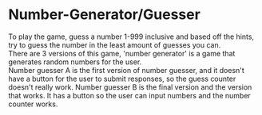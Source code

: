 # Number-Generator/Guesser
To play the game, guess a number 1-999 inclusive and based off the hints, try to guess the number in the least amount of guesses you can.  
There are 3 versions of this game, 'number generator' is a game that generates random numbers for the user.  
Number guesser A is the first version of number guesser, and it doesn't have a button for the user to submit responses, so the guess counter doesn't really work.
Number guesser B is the final version and the version that works.  It has a button so the user can input numbers and the number counter works.
